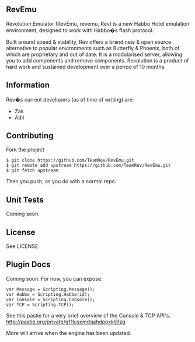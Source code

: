 RevEmu
------

Revolution Emulator (RevEmu, revemu, Rev) is a new Habbo Hotel emulation
environment, designed to work with Habbo�s flash protocol. 

Built around speed & stability, Rev offers a brand new & open source
alternative to popular environments such as Butterfly & Phoenix, both of
which are proprietary and out of date. It is a modularised server,
allowing you to add components and remove components. Revolution is a
product of hard work and sustained development over a period of 10
months.

## Information

Rev�s current developers (as of time of writing) are:

-   Zak
-   Adil

## Contributing

Fork the project


    $ git clone https://github.com/TeamRev/RevEmu.git
	$ git remote add upstream https://github.com/TeamRev/RevEmu.git
	$ git fetch upstream
	
Then you push, as you do with a normal repo. 

## Unit Tests
Coming soon.

## License
See LICENSE

## Plugin Docs

Coming soon. For now, you can expose:

    var Message = Scripting.Message();
	var Habbo = Scripting.Habbo(id);
	var Console = Scripting.Console();
	var TCP = Scripting.TCP();
	
See this pastie for a very brief overview of the Console & TCP API's.
http://pastie.org/private/g11lusxmdqahdppxklj9zg

More will arrive when the engine has been updated.

